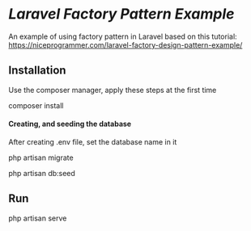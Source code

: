 # _Laravel Factory Pattern Example_

An example of using factory pattern in Laravel based on this tutorial: https://niceprogrammer.com/laravel-factory-design-pattern-example/

## Installation

Use the composer manager, apply these steps at the first time

composer install

#### Creating, and seeding the database

After creating .env file, set the database name in it

php artisan migrate

php artisan db:seed

## Run

php artisan serve
